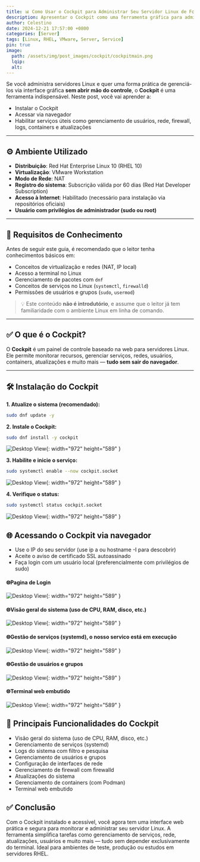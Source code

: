 ```yaml
---
title: 📊 Como Usar o Cockpit para Administrar Seu Servidor Linux de Forma Visual e Intuitiva
description: Apresentar o Cockpit como uma ferramenta gráfica para administrar servidores Linux de forma visual e intuitiva, facilitando tarefas como monitoramento, gerenciamento de serviços e redes.
author: Celestino
date: 2024-12-21 17:57:00 +0800
categories: [Server]
tags: [Linux, RHEL, VMware, Server, Service]
pin: true
image:
  path: /assets/img/post_images/cockpit/cockpitmain.png
  lqip:
  alt: 
---
```


Se você administra servidores Linux e quer uma forma prática de gerenciá-los via interface gráfica **sem abrir mão do controle**, o **Cockpit** é uma ferramenta indispensável. Neste post, você vai aprender a:

- Instalar o Cockpit
- Acessar via navegador
- Habilitar serviços úteis como gerenciamento de usuários, rede, firewall, logs, containers e atualizações

---

## ⚙️ Ambiente Utilizado

- **Distribuição**: Red Hat Enterprise Linux 10 (RHEL 10)
- **Virtualização**: VMware Workstation
- **Modo de Rede**: NAT
- **Registro do sistema**: Subscrição válida por 60 dias (Red Hat Developer Subscription)
- **Acesso à Internet**: Habilitado (necessário para instalação via repositórios oficiais)
- **Usuário com privilégios de administrador (sudo ou root)**
---

## 🧠 Requisitos de Conhecimento

Antes de seguir este guia, é recomendado que o leitor tenha conhecimentos básicos em:

- Conceitos de virtualização e redes (NAT, IP local)
- Acesso a terminal no Linux
- Gerenciamento de pacotes com `dnf`
- Conceitos de serviços no Linux (`systemctl`, `firewalld`)
- Permissões de usuários e grupos (`sudo`, `usermod`)

> 💡 Este conteúdo **não é introdutório**, e assume que o leitor já tem familiaridade com o ambiente Linux em linha de comando.

---

## ✅ O que é o Cockpit?

O **Cockpit** é um painel de controle baseado na web para servidores Linux. Ele permite monitorar recursos, gerenciar serviços, redes, usuários, containers, atualizações e muito mais — **tudo sem sair do navegador**.

---

## 🛠️ Instalação do Cockpit

**1. Atualize o sistema (recomendado):**

```bash
sudo dnf update -y
```

**2. Instale o Cockpit:**

```bash
sudo dnf install -y cockpit
```
![Desktop View](/assets/img/post_images/cockpit/cockpit1.png){: width="972" height="589" }

**3. Habilite e inicie o serviço:**

```bash
sudo systemctl enable --now cockpit.socket
```
![Desktop View](/assets/img/post_images/cockpit/cockpit2.png){: width="972" height="589" }

**4. Verifique o status:**

```bash
sudo systemctl status cockpit.socket
```
![Desktop View](/assets/img/post_images/cockpit/cockpit3.png){: width="972" height="589" }

## 🌐 Acessando o Cockpit via navegador
- Use o IP do seu servidor (use ip a ou hostname -I para descobrir)
- Aceite o aviso de certificado SSL autoassinado
- Faça login com um usuário local (preferencialmente com privilégios de sudo)

#### 🌐Pagina de Login
![Desktop View](/assets/img/post_images/cockpit/cockpit4.png){: width="972" height="589" }

#### 🌐Visão geral do sistema (uso de CPU, RAM, disco, etc.)
![Desktop View](/assets/img/post_images/cockpit/cockpit5.png){: width="972" height="589" }

#### 🌐Gestão de serviços (systemd), o nosso servico está em execução
![Desktop View](/assets/img/post_images/cockpit/cockpit6.png){: width="972" height="589" }

#### 🌐Gestão de usuários e grupos
![Desktop View](/assets/img/post_images/cockpit/cockpit7.png){: width="972" height="589" }

#### 🌐Terminal web embutido
![Desktop View](/assets/img/post_images/cockpit/cockpit8.png){: width="972" height="589" }

## 🧰 Principais Funcionalidades do Cockpit
- Visão geral do sistema (uso de CPU, RAM, disco, etc.)
- Gerenciamento de serviços (systemd)
- Logs do sistema com filtro e pesquisa
- Gerenciamento de usuários e grupos
- Configuração de interfaces de rede
- Gerenciamento de firewall com firewalld
- Atualizações do sistema
- Gerenciamento de containers (com Podman)
- Terminal web embutido

## ✅ Conclusão

Com o Cockpit instalado e acessível, você agora tem uma interface web prática e segura para monitorar e administrar seu servidor Linux. A ferramenta simplifica tarefas como gerenciamento de serviços, rede, atualizações, usuários e muito mais — tudo sem depender exclusivamente do terminal. Ideal para ambientes de teste, produção ou estudos em servidores RHEL.

